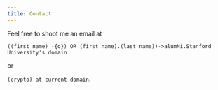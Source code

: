 ```yaml
---
title: Contact
---
```

<i class="fa fa-envelope big-icon"></i>

Feel free to shoot me an email at

`((first name) -{o}) OR (first name).(last name))->alumNi.Stanford University's domain`

or

`(crypto) at current domain`.

